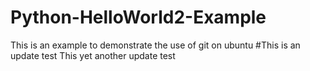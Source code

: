 # Python-HelloWorld2-Example
This is an example to demonstrate the use of git on ubuntu
#This is an update test
This yet another update test